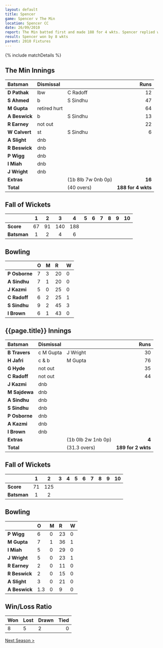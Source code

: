 ```yaml
---
layout: default
title: Spencer
game: Spencer v The Min
location: Spencer CC
date: 26/09/2010
report: The Min batted first and made 188 for 4 wkts. Spencer replied with 189 for 2 wkts
result: Spencer won by 8 wkts
parent: 2010 Fixtures
---
```


{% include matchDetails %}

## The Min Innings

| Batsman | Dismissal |  | Runs |
|:---|:---|---|---:|
| **D Pathak** | lbw | C Radoff | 12 |
| **S Ahmed** | b | S Sindhu | 47 |
| **M Gupta** | retired hurt |  | 64 |
| **A Beswick** | b | S Sindhu | 13 |
| **R Earney** | not out |  | 22 |
| **W Calvert** | st | S Sindhu | 6 |
| **A Slight** | dnb |  |  |
| **R Beswick** | dnb |  |  |
| **P Wigg** | dnb |  |  |
| **I Miah** | dnb |  |  |
| **J Wright** | dnb |  |  |
| **Extras** | | (1b 8lb 7w 0nb 0p) | **16** |
| **Total** | | (40 overs) | **188 for 4 wkts** |

## Fall of Wickets

| | 1 | 2 | 3 | 4 | 5 | 6 | 7 | 8 | 9 | 10 |
|---|:---:|:---:|:---:|:---:|:---:|:---:|:---:|:---:|:---:|:---:|
| **Score** | 67 | 91 | 140 | 188 |  |  |  |  |  |  |
| **Batsman** | 1 | 2 | 4 | 6 |  |  |  |  |  |  |

## Bowling

| | O | M | R | W |
|---|:---|:---|:---|:---|
| **P Osborne** | 7 | 3 | 20 | 0 |
| **A Sindhu** | 7 | 1 | 20 | 0 |
| **J Kazmi** | 5 | 0 | 25 | 0 |
| **C Radoff** | 6 | 2 | 25 | 1 |
| **S Sindhu** | 9 | 2 | 45 | 3 |
| **I Brown** | 6 | 1 | 43 | 0 |

## {{page.title}} Innings

| Batsman | Dismissal |  | Runs |
|:---|:---|---|---:|
| **B Travers** | c M Gupta | J Wright | 30 |
| **H Jafri** | c & b | M Gupta | 76 |
| **G Hyde** | not out |  | 35 |
| **C Radoff** | not out |  | 44 |
| **J Kazmi** | dnb |  |  |
| **M Sajdewa** | dnb |  |  |
| **A Sindhu** | dnb |  |  |
| **S Sindhu** | dnb |  |  |
| **P Osborne** | dnb |  |  |
| **A Kazmi** | dnb |  |  |
| **I Brown** | dnb |  |  |
| **Extras** | | (1b 0lb 2w 1nb 0p) | **4** |
| **Total** | | (31.3 overs) | **189 for 2 wkts** |

## Fall of Wickets

| | 1 | 2 | 3 | 4 | 5 | 6 | 7 | 8 | 9 | 10 |
|---|:---:|:---:|:---:|:---:|:---:|:---:|:---:|:---:|:---:|:---:|
| **Score** | 71 | 125 |  |  |  |  |  |  |  |  |
| **Batsman** | 1 | 2 |  |  |  |  |  |  |  |  |

## Bowling

| | O | M | R | W |
|---|:---|:---|:---|:---|
| **P Wigg** | 6 | 0 | 23 | 0 |
| **M Gupta** | 7 | 1 | 36 | 1 |
| **I Miah** | 5 | 0 | 29 | 0 |
| **J Wright** | 5 | 0 | 23 | 1 |
| **R Earney** | 2 | 0 | 11 | 0 |
| **R Beswick** | 2 | 0 | 15 | 0 |
| **A Slight** | 3 | 0 | 21 | 0 |
| **A Beswick** | 1.3 | 0 | 9 | 0 |

## Win/Loss Ratio

| Won | Lost | Drawn | Tied |
|:---|:---|:---|---:|
| 8 | 5 | 2 | 0 |

[Next Season >](../2011)